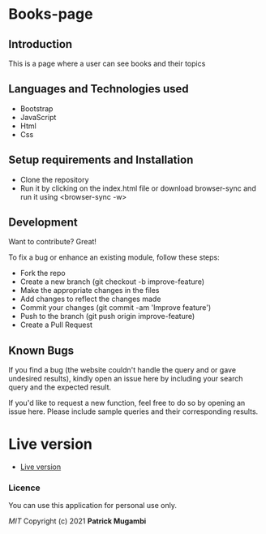 # Books-page
## Introduction
 This is a page where a user can see books and their topics
## Languages and Technologies used
- Bootstrap
- JavaScript
- Html
- Css

## Setup requirements and Installation
- Clone the repository
- Run it by clicking on the index.html file or download browser-sync and run it using <browser-sync -w>
## Development

Want to contribute? Great!

To fix a bug or enhance an existing module, follow these steps:
- Fork the repo
- Create a new branch (git checkout -b improve-feature)
- Make the appropriate changes in the files
- Add changes to reflect the changes made
- Commit your changes (git commit -am 'Improve feature')
- Push to the branch (git push origin improve-feature)
- Create a Pull Request

## Known Bugs

If you find a bug (the website couldn't handle the query and or gave undesired results), kindly open an issue here by including your search query and the expected result.

If you'd like to request a new function, feel free to do so by opening an issue here. Please include sample queries and their corresponding results.
# Live version
- [Live version](mugambi645.github.io/books-page/)
### Licence
You can use this application for personal use only.

*MIT*
Copyright (c) 2021 **Patrick Mugambi**

